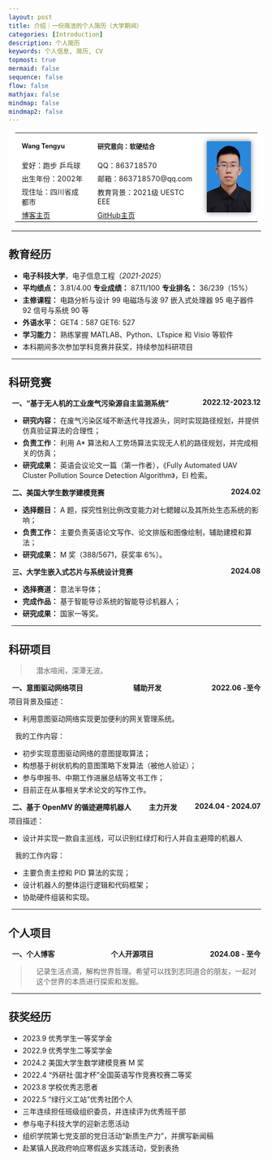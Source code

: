 ```yaml
---
layout: post
title: 介绍｜一份简洁的个人简历（大学期间）
categories: [Introduction]
description: 个人简历
keywords: 个人信息, 简历, CV
topmost: true
mermaid: false
sequence: false
flow: false
mathjax: false
mindmap: false
mindmap2: false
---
```


<table>
	<tr style="height: 50px;">
		<td style="font-size: 0.9em;"><strong>Wang Tengyu</strong></td>
		<td style="font-size: 0.9em;"><strong>研究意向：软硬结合</strong></td>
		<td rowspan="5">
			<img src="/images/CV/self.jpg" height="140" alt="">
		</td>
	</tr>
	<tr>
		<td>爱好：跑步 乒乓球</td>
		<td>QQ：863718570</td>
	</tr>
	<tr>
		<td>出生年份：2002年</td>
		<td>邮箱：863718570@qq.com  </td>
	</tr>
	<tr>
		<td>现住址：四川省成都市</td>
		<td>教育背景：2021级 UESTC EEE </td>
	</tr>
	<tr>
		<td><a href="https://wangtengyu.top">博客主页</a></td>
		<td><a href="https://github.com/AndyWang111">GitHub主页</a></td>
	</tr>
</table>
<hr/>

## 教育经历

- **电子科技大学**，电子信息工程（*2021-2025*）
- **平均绩点：** 3.81/4.00  **专业成绩：** 87.11/100  **专业排名：** 36/239（15%）
- **主修课程：** 电路分析与设计 99 电磁场与波 97 嵌入式处理器 95 电子器件 92 信号与系统 90 等
- **外语水平：** GET4：587 GET6: 527
- **学习能力：** 熟练掌握 MATLAB、Python、LTspice 和 Visio 等软件
- 本科期间多次参加学科竞赛并获奖，持续参加科研项目

<hr/>

## 科研竞赛

<h4 style="display: flex;justify-content: space-between;">
<span>一、“基于无人机的工业废气污染源自主监测系统”</span><span>2022.12-2023.12</span>
</h4>

- **研究内容：** 在废气污染区域不断迭代寻找源头，同时实现路径规划，并提供仿真验证算法的合理性；
- **负责工作：** 利用 A* 算法和人工势场算法实现无人机的路径规划，并完成相关的仿真；
- **研究成果：** 英语会议论文一篇（第一作者），《Fully Automated UAV Cluster Pollution Source Detection Algorithm》，EI 检索。

<h4 style="display: flex;justify-content: space-between;">
<span>二、美国大学生数学建模竞赛 </span><span>2024.02</span>
</h4>

- **选择题目：** A 题，探究性别比例改变能力对七鳃鳗以及其所处生态系统的影响；
- **负责工作：** 主要负责英语论文写作、论文排版和图像绘制，辅助建模和算法；
- **研究成果：** M 奖（388/5671，获奖率 6%）。

<h4 style="display: flex;justify-content: space-between;">
<span>三、大学生嵌入式芯片与系统设计竞赛 </span><span>2024.08</span>
</h4>

- **选择赛道：** 意法半导体；
- **完成作品：** 基于智能导诊系统的智能导诊机器人；
- **研究成果：** 国家一等奖。

<hr/>

## 科研项目

> 潜水喧闹，深潭无波。

<h4 style="display: flex;justify-content: space-between;">
<span>一、意图驱动网络项目</span><span>辅助开发</span><span>2022.06 -至今</span>
</h4>
项目背景及描述：

- 利用意图驱动网络实现更加便利的网关管理系统。

我的工作内容：

- 初步实现意图驱动网络的意图提取算法；
- 构想基于树状机构的意图策略下发算法（被他人验证）；
- 参与申报书、中期工作进展总结等文书工作；
- 目前正在从事相关学术论文的写作工作。

<h4 style="display: flex;justify-content: space-between;">
<span>二、基于 OpenMV 的循迹避障机器人</span><span>主力开发</span><span>2024.04 - 2024.07</span>
</h4>
项目描述：

- 设计并实现一款自主巡线，可以识别红绿灯和行人并自主避障的机器人

我的工作内容：

- 主要负责主控和 PID 算法的实现；
- 设计机器人的整体运行逻辑和代码框架；
- 协助硬件组装和实现。


<hr/>

## 个人项目

<h4 style="display: flex;justify-content: space-between;">
<span>一、个人博客</span><span>个人开源项目</span><span>2024.08 - 至今</span>
</h4>

> 记录生活点滴，解构世界哲理。希望可以找到志同道合的朋友，一起对这个世界的本质进行探索和发掘。


<hr/>

## 获奖经历

- 2023.9 优秀学生一等奖学金
- 2022.9 优秀学生二等奖学金
- 2024.2 美国大学生数学建模竞赛 M 奖
- 2022.4 “外研社·国才杯”全国英语写作竞赛校赛二等奖
- 2023.8 学校优秀志愿者
- 2022.5 “绿行义工站”优秀社团个人
- 三年连续担任班级组织委员，并连续评为优秀班干部
- 参与电子科技大学的迎新志愿活动
- 组织学院第七党支部的党日活动“新质生产力”，并撰写新闻稿
- 赴某镇人民政府响应寒假返乡实践活动，受到表扬

<style>
    #write {
        padding: 25px 25px 0px;
    }
    hr {
        margin: 6px;
    }
    li {
        margin: 4px;
    }
    p {
        margin: 4px 13px;
    }
    li p{
        margin: 5px 0;
    }
    h1 {
        margin: 8px 15px;
    }
    h3 {
        margin: 9px;
    }
    h4 {
        margin: 7px;
    }
    figure {
        margin: 7px 0px;
    }
    blockquote {
        padding-left: 16px;
    }
    /* 链接下划线 */
    a {
        text-decoration:underline;
    }
    /* 图片阴影效果 */
    img {
        box-shadow: 0px 0px 10px rgba(0,0,0,.5);
    }
    /* 表格样式，去除边框显示 */
    table, table td, table tr, table th, th {
        font-weight: normal;
        padding: 3px 13px;
        border: 0px;
        background-color: #ffffff;
    }
</style>